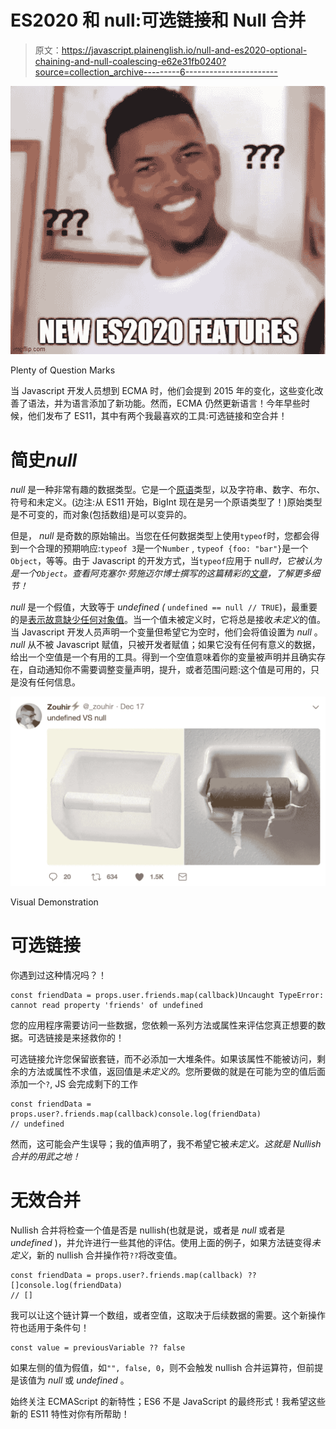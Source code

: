 # ES2020 和 null:可选链接和 Null 合并

> 原文：<https://javascript.plainenglish.io/null-and-es2020-optional-chaining-and-null-coalescing-e62e31fb0240?source=collection_archive---------6----------------------->

![](img/8c3271cb9725593f67316799e78840a8.png)

Plenty of Question Marks

当 Javascript 开发人员想到 ECMA 时，他们会提到 2015 年的变化，这些变化改善了语法，并为语言添加了新功能。然而，ECMA 仍然更新语言！今年早些时候，他们发布了 ES11，其中有两个我最喜欢的工具:可选链接和空合并！

# **简史*null***

*null* 是一种非常有趣的数据类型。它是一个[原语](https://developer.mozilla.org/en-US/docs/Glossary/Primitive)类型，以及字符串、数字、布尔、符号和未定义。(边注:从 ES11 开始，BigInt 现在是另一个原语类型了！)原始类型是不可变的，而对象(包括数组)是可以变异的。

但是， *null* 是奇数的原始输出。当您在任何数据类型上使用`typeof`时，您都会得到一个合理的预期响应:`typeof 3`是一个`Number` , `typeof {foo: "bar"}`是一个`Object`，等等。由于 Javascript 的开发方式，当`typeof`应用于 null*时，它被认为是一个`Object`。查看阿克塞尔·劳施迈尔博士撰写的这篇精彩的[文章](https://2ality.com/2013/10/typeof-null.html)，了解更多细节！*

*null* 是一个假值，大致等于 *undefined (* `undefined == null // TRUE`)，最重要的是[表示故意缺少任何对象值](https://developer.mozilla.org/en-US/docs/Web/JavaScript/Reference/Global_Objects/null)。当一个值未被定义时，它将总是接收*未定义*的值。当 Javascript 开发人员声明一个变量但希望它为空时，他们会将值设置为 *null* 。 *null* 从不被 Javascript 赋值，只被开发者赋值；如果它没有任何有意义的数据，给出一个空值是一个有用的工具。得到一个空值意味着你的变量被声明并且确实存在，自动通知你不需要调整变量声明，提升，或者范围问题:这个值是可用的，只是没有任何信息。

![](img/753e009e3cd076483ed7b66f079c7f6b.png)

Visual Demonstration

# 可选链接

你遇到过这种情况吗？！

```
const friendData = props.user.friends.map(callback)Uncaught TypeError: cannot read property 'friends' of undefined
```

您的应用程序需要访问一些数据，您依赖一系列方法或属性来评估您真正想要的数据。可选链接是来拯救你的！

可选链接允许您保留嵌套链，而不必添加一大堆条件。如果该属性不能被访问，剩余的方法或属性不求值，返回值是*未定义的*。您所要做的就是在可能为空的值后面添加一个`?`, JS 会完成剩下的工作

```
const friendData = props.user?.friends.map(callback)console.log(friendData)
// undefined
```

然而，这可能会产生误导；我的值声明了，我不希望它被*未定义。这就是 Nullish 合并的用武之地！*

# 无效合并

Nullish 合并将检查一个值是否是 nullish(也就是说，或者是 *null* 或者是 *undefined* )，并允许进行一些其他的评估。使用上面的例子，如果方法链变得*未定义*，新的 nullish 合并操作符`??`将改变值。

```
const friendData = props.user?.friends.map(callback) ?? []console.log(friendData)
// []
```

我可以让这个链计算一个数组，或者空值，这取决于后续数据的需要。这个新操作符也适用于条件句！

```
const value = previousVariable ?? false
```

如果左侧的值为假值，如`"", false, 0`，则不会触发 nullish 合并运算符，但前提是该值为 *null* 或 *undefined* 。

始终关注 ECMAScript 的新特性；ES6 不是 JavaScript 的最终形式！我希望这些新的 ES11 特性对你有所帮助！
